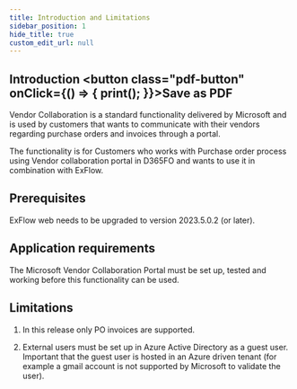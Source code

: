 ```yaml
---
title: Introduction and Limitations
sidebar_position: 1
hide_title: true
custom_edit_url: null
---
```

## Introduction <button class="pdf-button" onClick={() => { print(); }}>Save as PDF</button>

Vendor Collaboration is a standard functionality delivered by Microsoft and is used by customers that wants to communicate with their vendors regarding purchase orders and invoices through a portal.

The functionality is for Customers who works with Purchase order process using Vendor collaboration portal in D365FO and wants to use it in combination with ExFlow.

## Prerequisites
ExFlow web needs to be upgraded to version 2023.5.0.2 (or later).

## Application requirements
The Microsoft Vendor Collaboration Portal must be set up, tested and working before this functionality can be used.

## Limitations
1.	In this release only PO invoices are supported. 

2.	External users must be set up in Azure Active Directory as a guest user. Important that the guest user is hosted in an Azure driven tenant (for example a gmail account is not supported by Microsoft to validate the user). 
